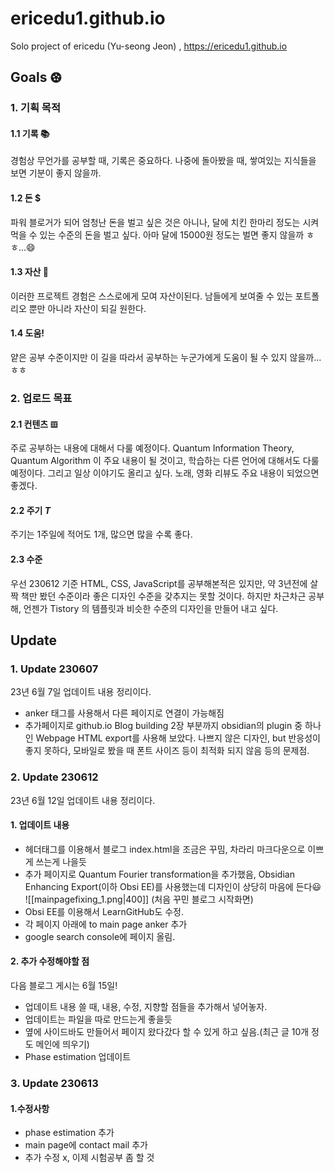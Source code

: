 # ericedu1.github.io

Solo project of ericedu (Yu-seong Jeon) , https://ericedu1.github.io

## Goals ⚽︎

### 1. 기획 목적

#### 1.1 기록 📚
   경험상 무언가를 공부할 때, 기록은 중요하다. 나중에 돌아봤을 때, 쌓여있는 지식들을 보면 기분이 좋지 않을까.

#### 1.2 돈 $
   파워 블로거가 되어 엄청난 돈을 벌고 싶은 것은 아니나, 달에 치킨 한마리 정도는 시켜먹을 수 있는 수준의 돈을 벌고 싶다. 아마 달에 15000원 정도는 벌면 좋지 않을까 ㅎㅎ...😄

#### 1.3 자산 🫥
   이러한 프로젝트 경험은 스스로에게 모여 자산이된다. 남들에게 보여줄 수 있는 포트폴리오 뿐만 아니라 자산이 되길 원한다.

#### 1.4 도움!
   얕은 공부 수준이지만 이 길을 따라서 공부하는 누군가에게 도움이 될 수 있지 않을까...ㅎㅎ

### 2. 업로드 목표

#### 2.1 컨텐츠 𝌞
   주로 공부하는 내용에 대해서 다룰 예정이다. Quantum Information Theory, Quantum Algorithm 이 주요 내용이 될 것이고, 학습하는 다른 언어에 대해서도 다룰 예정이다. 그리고 일상 이야기도 올리고 싶다. 노래, 영화 리뷰도 주요 내용이 되었으면 좋겠다.

#### 2.2 주기 $T$
   주기는 1주일에 적어도 1개, 많으면 많을 수록 좋다.

#### 2.3 수준
   우선 230612 기준 HTML, CSS, JavaScript를 공부해본적은 있지만, 약 3년전에 살짝 책만 봤던 수준이라 좋은 디자인 수준을 갖추지는 못할 것이다. 하지만 차근차근 공부해, 언젠가 Tistory 의 템플릿과 비슷한 수준의 디자인을 만들어 내고 싶다.

## Update

### 1. Update 230607

23년 6월 7일 업데이트 내용 정리이다.

- anker 태그를 사용해서 다른 페이지로 연결이 가능해짐
- 추가페이지로 github.io Blog building 2장 부분까지 obsidian의 plugin 중 하나인 Webpage HTML export를 사용해 보았다. 나쁘지 않은 디자인, but 반응성이 좋지 못하다, 모바일로 봤을 때 폰트 사이즈 등이 최적화 되지 않음 등의 문제점.

### 2. Update 230612

23년 6월 12일 업데이트 내용 정리이다.

#### 1. 업데이트 내용

- 헤더태그를 이용해서 블로그 index.html을 조금은 꾸밈, 차라리 마크다운으로 이쁘게 쓰는게 나을듯
- 추가 페이지로 Quantum Fourier transformation을 추가했음, Obsidian Enhancing Export(이하 Obsi EE)를 사용했는데 디자인이 상당히 마음에 든다😃
![[mainpagefixing_1.png|400]]
(처음 꾸민 블로그 시작화면)
- Obsi EE를 이용해서 LearnGitHub도 수정.
- 각 페이지 아래에 to main page anker 추가
- google search console에 페이지 올림.

#### 2. 추가 수정해야할 점
다음 블로그 게시는 6월 15일!
- 업데이트 내용 쓸 때, 내용, 수정, 지향할 점들을 추가해서 넣어놓자.
- 업데이트는 파일을 따로 만드는게 좋을듯
- 옆에 사이드바도 만들어서 페이지 왔다갔다 할 수 있게 하고 싶음.(최근 글 10개 정도 메인에 띄우기)
- Phase estimation 업데이트

### 3. Update 230613

#### 1.수정사항
- phase estimation 추가
- main page에 contact mail 추가
- 추가 수정 x, 이제 시험공부 좀 할 것